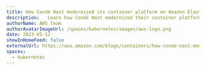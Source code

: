 ```yaml
---
title: How Condé Nast modernized its container platform on Amazon Elastic Kubernetes Service
description:   Learn how Condé Nast modernized their container platform with Amazon Elastic Kubernetes Service (Amazon EKS) to support their growth, improved operational efficiency, and developer experience.
authorName: AWS Team
authorAvatarImageUrl: /spaces/kubernetes/images/aws-logo.png
date: 2023-05-12
showInHomeFeed: false
externalUrl: https://aws.amazon.com/blogs/containers/how-conde-nast-modernized-its-container-platform-on-amazon-elastic-kubernetes-service/
spaces:
  - kubernetes
---
```

